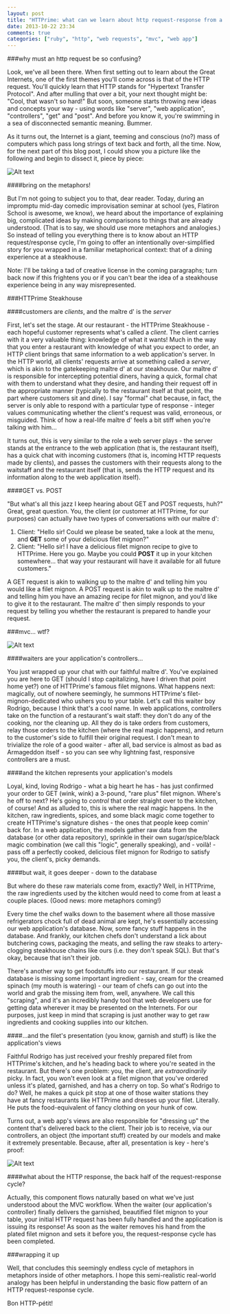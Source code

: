 ```yaml
---
layout: post
title: "HTTPrime: what can we learn about http request-response from a steakhouse?"
date: 2013-10-22 23:34
comments: true
categories: ["ruby", "http", "web requests", "mvc", "web app"]
---
```

###why must an http request be so confusing?

Look, we've all been there. When first setting out to learn about the Great Internets, one of the first themes you'll come across is that of the HTTP request. You'll quickly learn that HTTP stands for "Hypertext Transfer Protocol". And after mulling that over a bit, your next thought might be: "Cool, that wasn't so hard!" But soon, someone starts throwing new ideas and concepts your way - using words like "server", "web application", "controllers", "get" and "post". And before you know it, you're swimming in a sea of disconnected semantic meaning. Bummer.

As it turns out, the Internet is a giant, teeming and conscious (no?) mass of computers which pass long strings of text back and forth, all the time. Now, for the next part of this blog post, I could show you a picture like the following and begin to dissect it, piece by piece:

![Alt text](http://www.jeevanchaaya.com/techvibe/wp-content/uploads/2008/10/http-request-response-model.png)

####bring on the metaphors!

But I'm not going to subject you to that, dear reader. Today, during an impromptu mid-day comedic improvisation seminar at school (yes, Flatiron School is awesome, we know), we heard about the importance of explaining big, complicated ideas by making comparisons to things that are already understood. (That is to say, we should use more metaphors and analogies.) So instead of telling you everything there is to know about an HTTP request/response cycle, I'm going to offer an intentionally over-simplified story for you wrapped in a familiar metaphorical context: that of a dining experience at a steakhouse. 

Note: I'll be taking a tad of creative license in the coming paragraphs; turn back now if this frightens you or if you can't bear the idea of a steakhouse experience being in any way misrepresented.

###HTTPrime Steakhouse

####customers are *clients*, and the maître d' is the *server*

First, let's set the stage. At our restaurant - the HTTPrime Steakhouse - each hopeful customer represents what's called a *client*. The client carries with it a very valuable thing: knowledge of what it wants! Much in the way that you enter a restaurant with knowledge of what you expect to order, an HTTP client brings that same information to a web application's server. In the HTTP world, all clients' requests arrive at something called a *server*, which is akin to the gatekeeping maître d' at our steakhouse. Our maître d' is responsible for intercepting potential diners, having a quick, formal chat with them to understand what they desire, and handing their request off in the appropriate manner (typically to the restaurant itself at that point, the part where customers sit and dine). I say "formal" chat because, in fact, the server is only able to respond with a particular type of response - integer values communicating whether the client's request was valid, erroneous, or misguided. Think of how a real-life maître d' feels a bit stiff when you're talking with him...

It turns out, this is very similar to the role a web server plays - the server stands at the entrance to the web application (that is, the restaurant itself), has a quick chat with incoming customers (that is, incoming HTTP requests made by clients), and passes the customers with their requests along to the waitstaff and the restaurant itself (that is, sends the HTTP request and its information along to the web application itself). 

####GET vs. POST

"But what's all this jazz I keep hearing about GET and POST requests, huh?" Great, great question. You, the client (or customer at HTTPrime, for our purposes) can actually have two types of conversations with our maître d':

1. Client: "Hello sir! Could we please be seated, take a look at the menu, and **GET** some of your delicious filet mignon?"
2. Client: "Hello sir! I have a delicious filet mignon recipe to give to HTTPrime. Here you go. Maybe you could **POST** it up in your kitchen somewhere… that way your restaurant will have it available for all future customers."

A GET request is akin to walking up to the maître d' and telling him you would like a filet mignon. A POST request is akin to walk up to the maître d' and telling him you have an amazing recipe for filet mignon, and you'd like to give it to the restaurant. The maître d' then simply responds to your request by telling you whether the restaurant is prepared to handle your request. 

###mvc... wtf?

![Alt text](http://www.digital-web.com/extras/restful_css/mvc-by-a-web-app-designer.png)

####waiters are your application's controllers...

You just wrapped up your chat with our faithful maître d'. You've explained you are here to GET (should I stop capitalizing, have I driven that point home yet?) one of HTTPrime's famous filet mignons. What happens next: magically, out of nowhere seemingly, he summons HTTPrime's filet-mignon-dedicated who ushers you to your table. Let's call this waiter boy Rodrigo, because I think that's a cool name. In web applications, controllers take on the function of a restaurant's wait staff: they don't do any of the cooking, nor the cleaning up. All they do is take orders from customers, relay those orders to the kitchen (where the real magic happens), and return to the customer's side to fulfill their original request. I don't mean to trivialize the role of a good waiter - after all, bad service is almost as bad as Armageddon itself - so you can see why lightning fast, responsive controllers are a must. 

####and the kitchen represents your application's models

Loyal, kind, loving Rodrigo - what a big heart he has - has just confirmed your order to GET (wink, wink) a 3-pound, "rare plus" filet mignon. Where's he off to next? He's going to *control* that order straight over to the kitchen, of course! And as alluded to, this is where the real magic happens. In the kitchen, raw ingredients, spices, and some black magic come together to create HTTPrime's signature dishes - the ones that people keep comin' back for. In a web application, the models gather raw data from the database (or other data repository), sprinkle in their own sugar/spice/black magic combination (we call this "logic", generally speaking), and - voilà! - pass off a perfectly cooked, delicious filet mignon for Rodrigo to satisfy you, the client's, picky demands. 

####but wait, it goes deeper - down to the database

But where do these raw materials come from, exactly? Well, in HTTPrime, the raw ingredients used by the kitchen would need to come from at least a couple places. (Good news: more metaphors coming!)

Every time the chef walks down to the basement where all those massive refrigerators chock full of dead animal are kept, he's essentially accessing our web application's database. Now, some fancy stuff happens in the database. And frankly, our kitchen chefs don't understand a lick about butchering cows, packaging the meats, and selling the raw steaks to artery-clogging steakhouse chains like ours (i.e. they don't speak SQL). But that's okay, because that isn't their job.

There's another way to get foodstuffs into our restaurant. If our steak database is missing some important ingredient - say, cream for the creamed spinach (my mouth is watering) - our team of chefs can go out into the world and grab the missing item from, well, anywhere. We call this "scraping", and it's an incredibly handy tool that web developers use for getting data wherever it may be presented on the Internets. For our purposes, just keep in mind that scraping is just another way to get raw ingredients and cooking supplies into our kitchen. 

####...and the filet's presentation (you know, garnish and stuff) is like the application's views

Faithful Rodrigo has just received your freshly prepared filet from HTTPrime's kitchen, and he's heading back to where you're seated in the restaurant. But there's one problem: you, the client, are _extraordinarily_ picky. In fact, you won't even look at a filet mignon that you've ordered unless it's plated, garnished, and has a cherry on top. So what's Rodrigo to do? Well, he makes a quick pit stop at one of those waiter stations they have at fancy restaurants like HTTPrime and dresses up your filet. Literally. He puts the food-equivalent of fancy clothing on your hunk of cow.

Turns out, a web app's views are also responsible for "dressing up" the content that's delivered back to the client. Their job is to receive, via our controllers, an object (the important stuff) created by our models and make it extremely presentable. Because, after all, presentation is key - here's proof:

![Alt text](http://4.bp.blogspot.com/-JVqw7uNjBIA/UT8iKeNvjQI/AAAAAAAAAGw/XLEljNq22Xo/s1600/best-food-presentation8.jpg)

####what about the HTTP response, the back half of the request-response cycle?

Actually, this component flows naturally based on what we've just understood about the MVC workflow. When the waiter (our application's controller) finally delivers the garnished, beautified filet mignon to your table, your initial HTTP request has been fully handled and the application is issuing its response! As soon as the waiter removes his hand from the plated filet mignon and sets it before you, the request-response cycle has been completed. 

###wrapping it up

Well, that concludes this seemingly endless cycle of metaphors in metaphors inside of other metaphors. I hope this semi-realistic real-world analogy has been helpful in understanding the basic flow pattern of an HTTP request-response cycle. 

Bon HTTP-pétit!